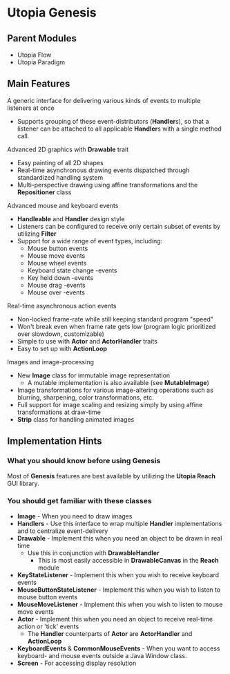 # Utopia Genesis

## Parent Modules
- Utopia Flow
- Utopia Paradigm

## Main Features

A generic interface for delivering various kinds of events to multiple listeners at once
- Supports grouping of these event-distributors (**Handler**s), so that a listener can be attached to all 
  applicable **Handler**s with a single method call.

Advanced 2D graphics with **Drawable** trait
- Easy painting of all 2D shapes
- Real-time asynchronous drawing events dispatched through standardized handling system
- Multi-perspective drawing using affine transformations and the **Repositioner** class

Advanced mouse and keyboard events
- **Handleable** and **Handler** design style
- Listeners can be configured to receive only certain subset of events by utilizing **Filter**
- Support for a wide range of event types, including:
  - Mouse button events
  - Mouse move events
  - Mouse wheel events
  - Keyboard state change -events
  - Key held down -events
  - Mouse drag -events
  - Mouse over -events

Real-time asynchronous action events
- Non-locked frame-rate while still keeping standard program "speed"
- Won't break even when frame rate gets low (program logic prioritized over slowdown, customizable)
- Simple to use with **Actor** and **ActorHandler** traits
- Easy to set up with **ActionLoop**

Images and image-processing
- New **Image** class for immutable image representation
  - A mutable implementation is also available (see **MutableImage**)
- Image transformations for various image-altering operations such as blurring, sharpening, color transformations, etc.
- Full support for image scaling and resizing simply by using affine transformations at draw-time
- **Strip** class for handling animated images

## Implementation Hints

### What you should know before using Genesis
Most of **Genesis** features are best available by utilizing the **Utopia Reach** GUI library.

### You should get familiar with these classes
- **Image** - When you need to draw images
- **Handlers** - Use this interface to wrap multiple **Handler** implementations and to centralize event-delivery
- **Drawable** - Implement this when you need an object to be drawn in real time
  - Use this in conjunction with **DrawableHandler**
    - This is most easily accessible in **DrawableCanvas** in the **Reach** module
- **KeyStateListener** - Implement this when you wish to receive keyboard events
- **MouseButtonStateListener** - Implement this when you wish to listen to mouse button events
- **MouseMoveListener** - Implement this when you wish to listen to mouse move events
- **Actor** - Implement this when you need an object to receive real-time action or 'tick' events
  - The **Handler** counterparts of **Actor** are **ActorHandler** and **ActionLoop**
- **KeyboardEvents** & **CommonMouseEvents** - When you want to access keyboard- and 
  mouse events outside a Java Window class.
- **Screen** - For accessing display resolution